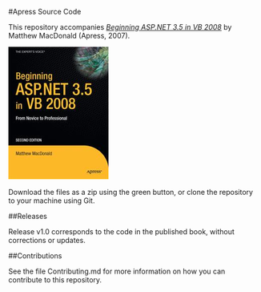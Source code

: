 #Apress Source Code

This repository accompanies [*Beginning ASP.NET 3.5 in VB 2008*](http://www.apress.com/9781590598924) by Matthew MacDonald (Apress, 2007).

![Cover image](9781590598924.jpg)

Download the files as a zip using the green button, or clone the repository to your machine using Git.

##Releases

Release v1.0 corresponds to the code in the published book, without corrections or updates.

##Contributions

See the file Contributing.md for more information on how you can contribute to this repository.
